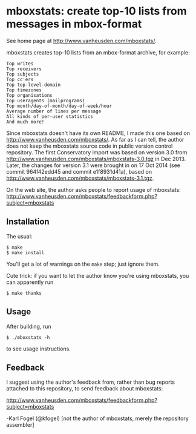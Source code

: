 mboxstats: create top-10 lists from messages in mbox-format
===========================================================

See home page at http://www.vanheusden.com/mboxstats/.

mboxstats creates top-10 lists from an mbox-format archive, for
example:

    Top writes
    Top receivers
    Top subjects
    Top cc'ers
    Top top-level-domain
    Top timezones
    Top organisations
    Top useragents (mailprograms)
    Top month/day-of-month/day-of-week/hour
    Average number of lines per message
    All kinds of per-user statistics
    And much more! 

Since mboxstats doesn't have its own README, I made this one based on
http://www.vanheusden.com/mboxstats/.  As far as I can tell, the
author does not keep the mboxstats source code in public version
control repository.  The first Conservatory import was based on
version 3.0 from http://www.vanheusden.com/mboxstats/mboxstats-3.0.tgz
in Dec 2013.  Later, the changes for version 3.1 were brought in on 
17 Oct 2014 (see commit 964f42edd45 and commit e1f8931d41a), based on
http://www.vanheusden.com/mboxstats/mboxstats-3.1.tgz.

On the web site, the author asks people to report usage of mboxstats:
http://www.vanheusden.com/mboxstats/feedbackform.php?subject=mboxstats

Installation
------------

The usual:

    $ make
    $ make install

You'll get a lot of warnings on the `make` step; just ignore them.

Cute trick: if you want to let the author know you're using mboxstats,
you can apparently run

    $ make thanks

Usage
-----

After building, run

    $ ./mboxstats -h

to see usage instructions.

Feedback
--------

I suggest using the author's feedback from, rather than bug reports
attached to this repository, to send feedback about mboxstats:

  http://www.vanheusden.com/mboxstats/feedbackform.php?subject=mboxstats

-Karl Fogel (@kfogel)
 [not the author of mboxstats, merely the repository assembler]
